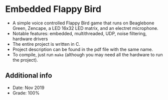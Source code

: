 # Embedded Flappy Bird
- A simple voice controlled Flappy Bird game that runs on Beaglebone Green, Zencape, a LED 16x32 LED matrix, and an electret microphone.
- Notable features: embedded, multithreaded, UDP, noise filtering, hardware drivers
- The entire project is written in C.
- Project description can be found in the pdf file with the same name.
- To compile, just run `make` (although you may need all the hardware to run the project).

## Additional info
- Date: Nov 2019
- Grade: 100%